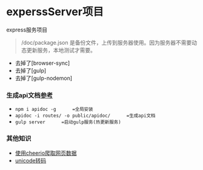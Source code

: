 # experssServer项目
express服务项目

>/doc/package.json 是备份文件，上传到服务器使用。因为服务器不需要动态更新服务，本地测试才需要。
* 去掉了[browser-sync]
* 去掉了[gulp]
* 去掉了[gulp-nodemon]


### 生成api文档[参考][1]

* `npm i apidoc -g      =全局安装`
* `apidoc -i routes/ -o public/apidoc/      =生成api文档`
* `gulp server      =启动gulp服务(热更新服务)` 

### 其他知识
* [使用cheerio爬取网页数据][2]
* [unicode转码][3]


[1]:https://www.jianshu.com/p/7e1b057b047c/
[2]:https://www.cnblogs.com/CraryPrimitiveMan/p/3674421.html
[3]:http://tool.chinaz.com/tools/unicode.aspx
